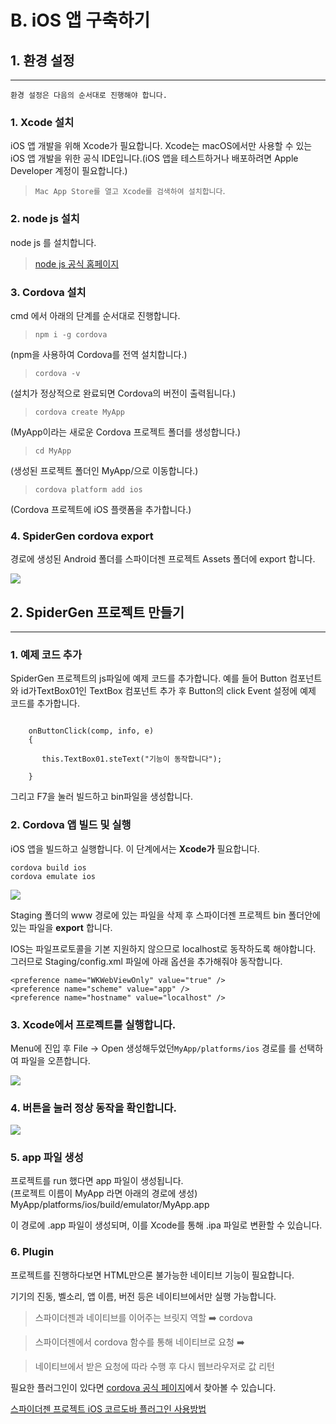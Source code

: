 # B. iOS 앱 구축하기

## 1. 환경 설정

***

`환경 설정은 다음의 순서대로 진행해야 합니다.`

### 1. Xcode 설치

iOS 앱 개발을 위해 Xcode가 필요합니다. Xcode는 macOS에서만 사용할 수 있는 iOS 앱 개발을 위한 공식 IDE입니다.(iOS 앱을 테스트하거나 배포하려면 Apple Developer 계정이 필요합니다.)

> `Mac App Store를 열고 Xcode를 검색하여 설치합니다`.

### 2. node js 설치

node js 를 설치합니다.

> [node js 공식 홈페이지](https://nodejs.org/en/)

### 3. Cordova 설치

cmd 에서 아래의 단계를 순서대로 진행합니다.

> `npm i -g cordova`

(npm을 사용하여 Cordova를 전역 설치합니다.)

> `cordova -v`

(설치가 정상적으로 완료되면 Cordova의 버전이 출력됩니다.)

> `cordova create MyApp`

(MyApp이라는 새로운 Cordova 프로젝트 폴더를 생성합니다.)

> `cd MyApp`

(생성된 프로젝트 폴더인 MyApp/으로 이동합니다.)

> `cordova platform add ios`

(Cordova 프로젝트에 iOS 플랫폼을 추가합니다.)

### 4. SpiderGen cordova export

경로에 생성된 Android 폴더를 스파이더젠 프로젝트 Assets 폴더에 export 합니다.

![](../../.gitbook/assets/asset_settings.png)

## 2. SpiderGen 프로젝트 만들기

***

### 1. 예제 코드 추가

SpiderGen 프로젝트의 js파일에 예제 코드를 추가합니다. 예를 들어 Button 컴포넌트와 id가TextBox01인 TextBox 컴포넌트 추가 후 Button의 click Event 설정에 예제 코드를 추가합니다.

```

	onButtonClick(comp, info, e)
	{

       this.TextBox01.steText("기능이 동작합니다");

	}
```

그리고 F7을 눌러 빌드하고 bin파일을 생성합니다.

### 2. Cordova 앱 빌드 및 실행

iOS 앱을 빌드하고 실행합니다. 이 단계에서는 **Xcode가** 필요합니다.

```
cordova build ios
cordova emulate ios
```

![](../../.gitbook/assets/MyAppSettings.png)

Staging 폴더의 www 경로에 있는 파일을 삭제 후 스파이더젠 프로젝트 bin 폴더안에 있는 파일을 **export** 합니다.

IOS는 파일프로토콜을 기본 지원하지 않으므로 localhost로 동작하도록 해야합니다.\
그러므로 Staging/config.xml 파일에 아래 옵션을 추가해줘야 동작합니다.

```
<preference name="WKWebViewOnly" value="true" />
<preference name="scheme" value="app" />
<preference name="hostname" value="localhost" />
```

### 3. Xcode에서 프로젝트를 실행합니다.

Menu에 진입 후 File -> Open 생성해두었던`MyApp/platforms/ios` 경로를 를 선택하여 파일을 오픈합니다.

![](../../.gitbook/assets/androidwhite1.png)

### 4. 버튼을 눌러 정상 동작을 확인합니다.

![](../../.gitbook/assets/androidwhite2.png)

### 5. app 파일 생성

프로젝트를 run 했다면 app 파일이 생성됩니다.\
(프로젝트 이름이 MyApp 라면 아래의 경로에 생성)\
MyApp/platforms/ios/build/emulator/MyApp.app

이 경로에 .app 파일이 생성되며, 이를 Xcode를 통해 .ipa 파일로 변환할 수 있습니다.

### 6. Plugin

프로젝트를 진행하다보면 HTML만으론 불가능한 네이티브 기능이 필요합니다.

기기의 진동, 벨소리, 앱 이름, 버전 등은 네이티브에서만 실행 가능합니다.

> 스파이더젠과 네이티브를 이어주는 브릿지 역할 ➡️ cordova

> 스파이더젠에서 cordova 함수를 통해 네이티브로 요청 ➡️

> 네이티브에서 받은 요청에 따라 수행 후 다시 웹브라우저로 값 리턴

필요한 플러그인이 있다면 [cordova 공식 페이지](https://cordova.apache.org/)에서 찾아볼 수 있습니다.

[스파이더젠 프로젝트 iOS 코르도바 플러그인 사용방법](<../../Guide for SpiderGen/05  Advanced/09  Cordova Hybrid앱 구축하기/B  iOS 앱 구축하기(cordova).md>)

